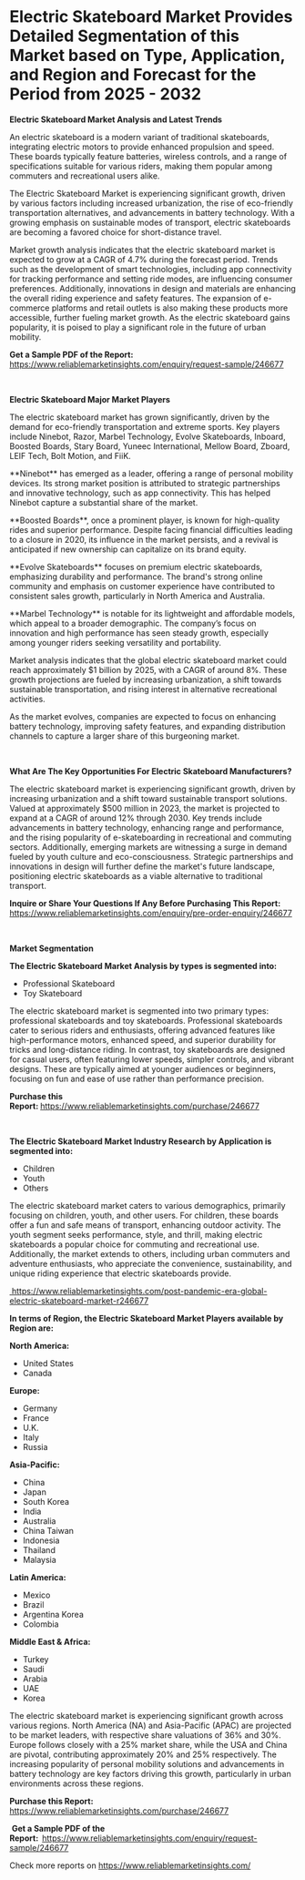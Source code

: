<p><h1>Electric Skateboard Market Provides Detailed Segmentation of this Market based on Type, Application, and Region and Forecast for the Period from 2025 - 2032</h1></p><p><strong>Electric Skateboard Market Analysis and Latest Trends</strong></p>
<p><p>An electric skateboard is a modern variant of traditional skateboards, integrating electric motors to provide enhanced propulsion and speed. These boards typically feature batteries, wireless controls, and a range of specifications suitable for various riders, making them popular among commuters and recreational users alike.</p><p>The Electric Skateboard Market is experiencing significant growth, driven by various factors including increased urbanization, the rise of eco-friendly transportation alternatives, and advancements in battery technology. With a growing emphasis on sustainable modes of transport, electric skateboards are becoming a favored choice for short-distance travel.</p><p>Market growth analysis indicates that the electric skateboard market is expected to grow at a CAGR of 4.7% during the forecast period. Trends such as the development of smart technologies, including app connectivity for tracking performance and setting ride modes, are influencing consumer preferences. Additionally, innovations in design and materials are enhancing the overall riding experience and safety features. The expansion of e-commerce platforms and retail outlets is also making these products more accessible, further fueling market growth. As the electric skateboard gains popularity, it is poised to play a significant role in the future of urban mobility.</p></p>
<p><strong>Get a Sample PDF of the Report:&nbsp;</strong> <a href="https://www.reliablemarketinsights.com/enquiry/request-sample/246677?utm_campaign=2624&utm_medium=2&utm_source=Github&utm_content=ia&utm_term=30032025&utm_id=electric-skateboard">https://www.reliablemarketinsights.com/enquiry/request-sample/246677</a></p>
<p>&nbsp;</p>
<p><strong>Electric Skateboard Major Market Players</strong></p>
<p><p>The electric skateboard market has grown significantly, driven by the demand for eco-friendly transportation and extreme sports. Key players include Ninebot, Razor, Marbel Technology, Evolve Skateboards, Inboard, Boosted Boards, Stary Board, Yuneec International, Mellow Board, Zboard, LEIF Tech, Bolt Motion, and FiiK.</p><p>**Ninebot** has emerged as a leader, offering a range of personal mobility devices. Its strong market position is attributed to strategic partnerships and innovative technology, such as app connectivity. This has helped Ninebot capture a substantial share of the market.</p><p>**Boosted Boards**, once a prominent player, is known for high-quality rides and superior performance. Despite facing financial difficulties leading to a closure in 2020, its influence in the market persists, and a revival is anticipated if new ownership can capitalize on its brand equity. </p><p>**Evolve Skateboards** focuses on premium electric skateboards, emphasizing durability and performance. The brand's strong online community and emphasis on customer experience have contributed to consistent sales growth, particularly in North America and Australia.</p><p>**Marbel Technology** is notable for its lightweight and affordable models, which appeal to a broader demographic. The company’s focus on innovation and high performance has seen steady growth, especially among younger riders seeking versatility and portability.</p><p>Market analysis indicates that the global electric skateboard market could reach approximately $1 billion by 2025, with a CAGR of around 8%. These growth projections are fueled by increasing urbanization, a shift towards sustainable transportation, and rising interest in alternative recreational activities.</p><p>As the market evolves, companies are expected to focus on enhancing battery technology, improving safety features, and expanding distribution channels to capture a larger share of this burgeoning market.</p></p>
<p>&nbsp;</p>
<p><strong>What Are The Key Opportunities For Electric Skateboard Manufacturers?</strong></p>
<p><p>The electric skateboard market is experiencing significant growth, driven by increasing urbanization and a shift toward sustainable transport solutions. Valued at approximately $500 million in 2023, the market is projected to expand at a CAGR of around 12% through 2030. Key trends include advancements in battery technology, enhancing range and performance, and the rising popularity of e-skateboarding in recreational and commuting sectors. Additionally, emerging markets are witnessing a surge in demand fueled by youth culture and eco-consciousness. Strategic partnerships and innovations in design will further define the market's future landscape, positioning electric skateboards as a viable alternative to traditional transport.</p></p>
<p><strong>Inquire or Share Your Questions If Any Before Purchasing This Report:</strong> <a href="https://www.reliablemarketinsights.com/enquiry/pre-order-enquiry/246677?utm_campaign=2624&utm_medium=2&utm_source=Github&utm_content=ia&utm_term=30032025&utm_id=electric-skateboard">https://www.reliablemarketinsights.com/enquiry/pre-order-enquiry/246677</a></p>
<p>&nbsp;</p>
<p><strong>Market Segmentation</strong></p>
<p><strong>The Electric Skateboard Market Analysis by types is segmented into:</strong></p>
<p><ul><li>Professional Skateboard</li><li>Toy Skateboard</li></ul></p>
<p><p>The electric skateboard market is segmented into two primary types: professional skateboards and toy skateboards. Professional skateboards cater to serious riders and enthusiasts, offering advanced features like high-performance motors, enhanced speed, and superior durability for tricks and long-distance riding. In contrast, toy skateboards are designed for casual users, often featuring lower speeds, simpler controls, and vibrant designs. These are typically aimed at younger audiences or beginners, focusing on fun and ease of use rather than performance precision.</p></p>
<p><strong>Purchase this Report:&nbsp;</strong><a href="https://www.reliablemarketinsights.com/purchase/246677?utm_campaign=2624&utm_medium=2&utm_source=Github&utm_content=ia&utm_term=30032025&utm_id=electric-skateboard">https://www.reliablemarketinsights.com/purchase/246677</a></p>
<p>&nbsp;</p>
<p><strong>The Electric Skateboard Market Industry Research by Application is segmented into:</strong></p>
<p><ul><li>Children</li><li>Youth</li><li>Others</li></ul></p>
<p><p>The electric skateboard market caters to various demographics, primarily focusing on children, youth, and other users. For children, these boards offer a fun and safe means of transport, enhancing outdoor activity. The youth segment seeks performance, style, and thrill, making electric skateboards a popular choice for commuting and recreational use. Additionally, the market extends to others, including urban commuters and adventure enthusiasts, who appreciate the convenience, sustainability, and unique riding experience that electric skateboards provide.</p></p>
<p><a href="https://www.reliablemarketinsights.com/post-pandemic-era-global-electric-skateboard-market-r246677?utm_campaign=2624&utm_medium=2&utm_source=Github&utm_content=ia&utm_term=30032025&utm_id=electric-skateboard">&nbsp;https://www.reliablemarketinsights.com/post-pandemic-era-global-electric-skateboard-market-r246677</a></p>
<p><strong>In terms of Region, the Electric Skateboard Market Players available by Region are:</strong></p>
<p>
    <p> <strong> North America: </strong>
        <ul>
            <li>United States</li>
            <li>Canada</li>
        </ul>
        </p> 
    <p> <strong> Europe: </strong>
        <ul>
            <li>Germany</li>
            <li>France</li>
            <li>U.K.</li>
            <li>Italy</li>
            <li>Russia</li>
        </ul>
        </p> 
    <p> <strong> Asia-Pacific: </strong>
        <ul>
            <li>China</li>
            <li>Japan</li>
            <li>South Korea</li>
            <li>India</li>
            <li>Australia</li>
            <li>China Taiwan</li>
            <li>Indonesia</li>
            <li>Thailand</li>
            <li>Malaysia</li>
        </ul>
        </p> 
    <p> <strong> Latin America: </strong>
        <ul>
            <li>Mexico</li>
            <li>Brazil</li>
            <li>Argentina Korea</li>
            <li>Colombia</li>
        </ul>
        </p> 
    <p> <strong> Middle East & Africa: </strong>
        <ul>
            <li>Turkey</li>
            <li>Saudi</li>
            <li>Arabia</li>
            <li>UAE</li>
            <li>Korea</li>
        </ul>
    </p>
    </p>
<p><p>The electric skateboard market is experiencing significant growth across various regions. North America (NA) and Asia-Pacific (APAC) are projected to be market leaders, with respective share valuations of 36% and 30%. Europe follows closely with a 25% market share, while the USA and China are pivotal, contributing approximately 20% and 25% respectively. The increasing popularity of personal mobility solutions and advancements in battery technology are key factors driving this growth, particularly in urban environments across these regions.</p></p>
<p><strong>Purchase this Report: </strong><a href="https://www.reliablemarketinsights.com/purchase/246677?utm_campaign=2624&utm_medium=2&utm_source=Github&utm_content=ia&utm_term=30032025&utm_id=electric-skateboard">https://www.reliablemarketinsights.com/purchase/246677</a></p>
<p>&nbsp;<strong>Get a Sample PDF of the Report:&nbsp;&nbsp;</strong><a href="https://www.reliablemarketinsights.com/enquiry/request-sample/246677?utm_campaign=2624&utm_medium=2&utm_source=Github&utm_content=ia&utm_term=30032025&utm_id=electric-skateboard">https://www.reliablemarketinsights.com/enquiry/request-sample/246677</a></p>
<p><strong></strong></p>
<p>Check more reports on <a href="https://www.reliablemarketinsights.com/?utm_campaign=2624&utm_medium=2&utm_source=Github&utm_content=ia&utm_term=30032025&utm_id=electric-skateboard">https://www.reliablemarketinsights.com/</a></p>